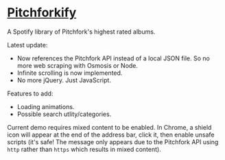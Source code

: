 # <a href="https://yegorkay.github.io/Pitchforkify/">Pitchforkify</a>
A Spotify library of Pitchfork's highest rated albums.

Latest update: 
- Now references the Pitchfork API instead of a local JSON file. So no more web scraping with Osmosis or Node. 
- Infinite scrolling is now implemented. 
- No more jQuery. Just JavaScript.

Features to add:
- Loading animations.
- Possible search utlity/categories.

Current demo requires mixed content to be enabled. In Chrome, a shield icon will appear at the end of the address bar, click it, then enable unsafe scripts (it's safe! The message only appears due to the Pitchfork API using `http` rather than `https` which results in mixed content). 
